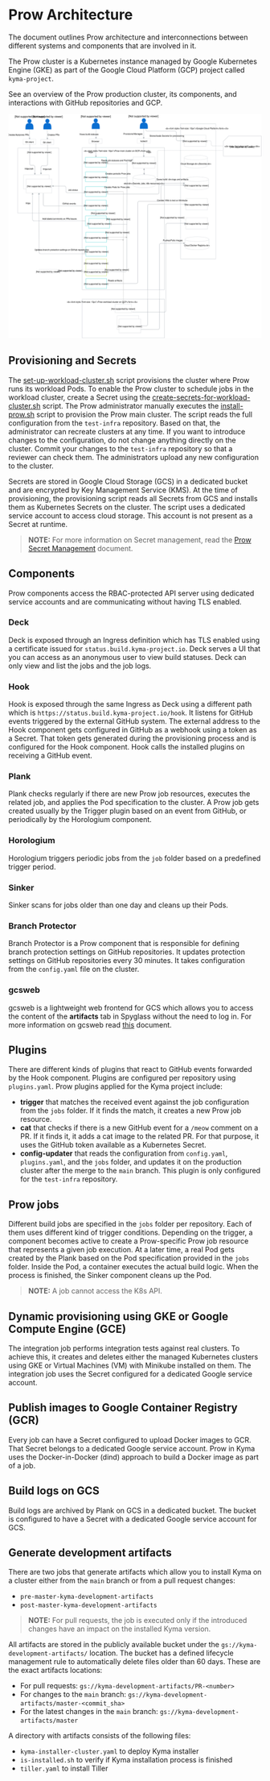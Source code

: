# Prow Architecture

The document outlines Prow architecture and interconnections between different systems and components that are involved in it.

The Prow cluster is a Kubernetes instance managed by Google Kubernetes Engine (GKE) as part of the Google Cloud Platform (GCP) project called `kyma-project`.

See an overview of the Prow production cluster, its components, and interactions with GitHub repositories and GCP.  

![Prow architecture overview](./assets/prow-architecture.svg)

## Provisioning and Secrets
The [set-up-workload-cluster.sh](../../prow/set-up-workload-cluster.sh) script provisions the cluster where Prow runs its workload Pods. To enable the Prow cluster to schedule jobs in the workload cluster, create a Secret using the [create-secrets-for-workload-cluster.sh](../../prow/create-secrets-for-workload-cluster.sh) script.
The Prow administrator manually executes the [install-prow.sh](../../prow/scripts/install-prow.sh) script to provision the Prow main cluster. The script reads the full configuration from the `test-infra` repository. Based on that, the administrator can recreate clusters at any time. If you want to introduce changes to the configuration, do not change anything directly on the cluster. Commit your changes to the `test-infra` repository so that a reviewer can check them. The administrators upload any new configuration to the cluster.

Secrets are stored in Google Cloud Storage (GCS) in a dedicated bucket and are encrypted by Key Management Service (KMS). At the time of provisioning, the provisioning script reads all Secrets from GCS and installs them as Kubernetes Secrets on the cluster. The script uses a dedicated service account to access cloud storage. This account is not present as a Secret at runtime.

> **NOTE:** For more information on Secret management, read the [Prow Secret Management](./prow-secrets-management.md) document.

## Components
Prow components access the RBAC-protected API server using dedicated service accounts and are communicating without having TLS enabled.

### Deck
Deck is exposed through an Ingress definition which has TLS enabled using a certificate issued for `status.build.kyma-project.io`. Deck serves a UI that you can access as an anonymous user to view build statuses. Deck can only view and list the jobs and the job logs.

### Hook
Hook is exposed through the same Ingress as Deck using a different path which is `https://status.build.kyma-project.io/hook`. It listens for GitHub events triggered by the external GitHub system. The external address to the Hook component gets configured in GitHub as a webhook using a token as a Secret. That token gets generated during the provisioning process and is configured for the Hook component. Hook calls the installed plugins on receiving a GitHub event.

### Plank
Plank checks regularly if there are new Prow job resources, executes the related job, and applies the Pod specification to the cluster. A Prow job gets created usually by the Trigger plugin based on an event from GitHub, or periodically by the Horologium component.

### Horologium
Horologium triggers periodic jobs from the `job` folder based on a predefined trigger period.

### Sinker
Sinker scans for jobs older than one day and cleans up their Pods.

### Branch Protector
Branch Protector is a Prow component that is responsible for defining branch protection settings on GitHub repositories. It updates protection settings on GitHub repositories every 30 minutes. It takes configuration from the `config.yaml` file on the cluster.

### gcsweb
gcsweb is a lightweight web frontend for GCS which allows you to access the content of the **artifacts** tab in Spyglass without the need to log in. For more information on gcsweb read [this](https://github.com/kubernetes/k8s.io/tree/master/gcsweb.k8s.io) document.

## Plugins
There are different kinds of plugins that react to GitHub events forwarded by the Hook component. Plugins are configured per repository using `plugins.yaml`.
Prow plugins applied for the Kyma project include:
- **trigger** that matches the received event against the job configuration from the `jobs` folder. If it finds the match, it creates a new Prow job resource.
- **cat** that checks if there is a new GitHub event for a `/meow` comment on a PR. If it finds it, it adds a cat image to the related PR. For that purpose, it uses the GitHub token available as a Kubernetes Secret.
- **config-updater** that reads the configuration from `config.yaml`, `plugins.yaml`, and the `jobs` folder, and updates it on the production cluster after the merge to the `main` branch. This plugin is only configured for the `test-infra` repository.

## Prow jobs
Different build jobs are specified in the `jobs` folder per repository. Each of them uses different kind of trigger conditions. Depending on the trigger, a component becomes active to create a Prow-specific Prow job resource that represents a given job execution. At a later time, a real Pod gets created by the Plank based on the Pod specification provided in the `jobs` folder. Inside the Pod, a container executes the actual build logic. When the process is finished, the Sinker component cleans up the Pod.

> **NOTE:** A job cannot access the K8s API.

## Dynamic provisioning using GKE or Google Compute Engine (GCE)
The integration job performs integration tests against real clusters. To achieve this, it creates and deletes either the managed Kubernetes clusters using GKE or Virtual Machines (VM) with Minikube installed on them. The integration job uses the Secret configured for a dedicated Google service account.

## Publish images to Google Container Registry (GCR)
Every job can have a Secret configured to upload Docker images to GCR. That Secret belongs to a dedicated Google service account.
Prow in Kyma uses the Docker-in-Docker (dind) approach to build a Docker image as part of a job.

## Build logs on GCS
Build logs are archived by Plank on GCS in a dedicated bucket. The bucket is configured to have a Secret with a dedicated Google service account for GCS.

## Generate development artifacts

There are two jobs that generate artifacts which allow you to install Kyma on a cluster either from the `main` branch or from a pull request changes:
- `pre-master-kyma-development-artifacts`
- `post-master-kyma-development-artifacts`

>**NOTE:** For pull requests, the job is executed only if the introduced changes have an impact on the installed Kyma version.

All artifacts are stored in the publicly available bucket under the `gs://kyma-development-artifacts/` location. The bucket has a defined lifecycle management rule to automatically delete files older than 60 days. These are the exact artifacts locations:
* For pull requests: `gs://kyma-development-artifacts/PR-<number>`
* For changes to the `main` branch: `gs://kyma-development-artifacts/master-<commit_sha>`
* For the latest changes in the `main` branch: `gs://kyma-development-artifacts/master`

A directory with artifacts consists of the following files:
- `kyma-installer-cluster.yaml` to deploy Kyma installer
- `is-installed.sh` to verify if Kyma installation process is finished
- `tiller.yaml` to install Tiller
